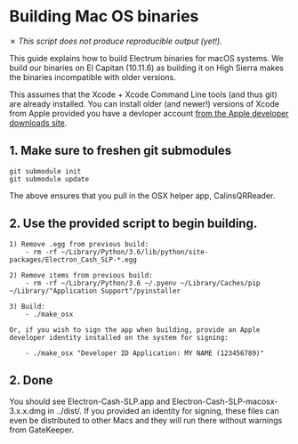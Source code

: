 Building Mac OS binaries
========================

✗ _This script does not produce reproducible output (yet!)._

This guide explains how to build Electrum binaries for macOS systems.
We build our binaries on El Capitan (10.11.6) as building it on High Sierra
makes the binaries incompatible with older versions.

This assumes that the Xcode + Xcode Command Line tools (and thus git) are already installed. You can install older (and newer!) versions of Xcode from Apple provided you have a devloper account [from the Apple developer downloads site](https://developer.apple.com/download/more/).


## 1. Make sure to freshen git submodules

    git submodule init
    git submodule update

The above ensures that you pull in the OSX helper app, CalinsQRReader.

## 2. Use the provided script to begin building.

    1) Remove .egg from previous build:
        - rm -rf ~/Library/Python/3.6/lib/python/site-packages/Electron_Cash_SLP-*.egg

    2) Remove items from previous build:
        - rm -rf ~/Library/Python/3.6 ~/.pyenv ~/Library/Caches/pip ~/Library/"Application Support"/pyinstaller

    3) Build:
        - ./make_osx

    Or, if you wish to sign the app when building, provide an Apple developer identity installed on the system for signing:

        - ./make_osx "Developer ID Application: MY NAME (123456789)"

## 2. Done

You should see Electron-Cash-SLP.app and Electron-Cash-SLP-macosx-3.x.x.dmg in ../dist/. If you provided an identity for signing, these files can even be distributed to other Macs and they will run there without warnings from GateKeeper.
